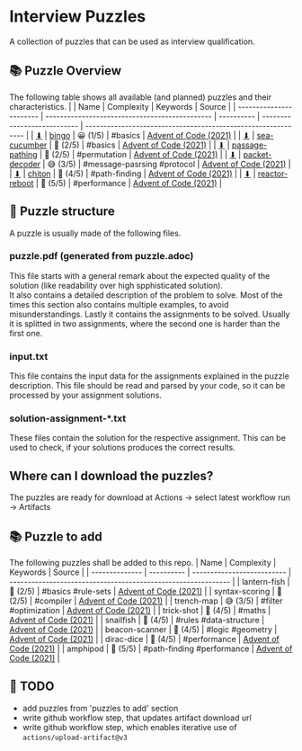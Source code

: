 # Interview Puzzles
A collection of puzzles that can be used as interview qualification.

## 📚 Puzzle Overview
The following table shows all available (and planned) puzzles and their characteristics.
|                         | Name                                           | Complexity | Keywords                    | Source                                                        |
| ----------------------- | ---------------------------------------------- | ---------- | --------------------------- | ------------------------------------------------------------- |
| [⬇][dl-bingo]           | [bingo](bingo/puzzle.adoc)                     | 😀 (1/5)    | #basics                     | [Advent of Code (2021)](https://adventofcode.com/2021/day/4)  |
| [⬇][dl-sea-cucumber]    | [sea-cucumber](sea-cucumber/puzzle.adoc)       | 🤔 (2/5)    | #basics                     | [Advent of Code (2021)](https://adventofcode.com/2021/day/25) |
| [⬇][dl-passage-pathing] | [passage-pathing](passage-pathing/puzzle.adoc) | 🤔 (2/5)    | #permutation                | [Advent of Code (2021)](https://adventofcode.com/2021/day/12) |
| [⬇][dl-packet-decoder]  | [packet-decoder](packet-decoder/puzzle.adoc)   | 😅 (3/5)    | #message-pasrsing #protocol | [Advent of Code (2021)](https://adventofcode.com/2021/day/16) |
| [⬇][dl-chiton]          | [chiton](chiton/puzzle.adoc)                   | 🤪 (4/5)    | #path-finding               | [Advent of Code (2021)](https://adventofcode.com/2021/day/15) |
| [⬇][dl-reactor-reboot]  | [reactor-reboot](reactor-reboot/puzzle.adoc)   | 🤯 (5/5)    | #performance                | [Advent of Code (2021)](https://adventofcode.com/2021/day/22) |

## 🧩 Puzzle structure
A puzzle is usually made of the following files.

### puzzle.pdf (generated from puzzle.adoc)
This file starts with a general remark about the expected quality of the solution (like readability over high spphisticated solution).  
It also contains a detailed description of the problem to solve. Most of the times this section also contains multiple examples, to avoid misunderstandings.
Lastly it contains the assignments to be solved. Usually it is splitted in two assignments, where the second one is harder than the first one.

### input.txt
This file contains the input data for the assignments explained in the puzzle description. This file should be read and parsed by your code, so it can be processed by your assignment solutions.

### solution-assignment-*.txt
These files contain the solution for the respective assignment. This can be used to check, if your solutions produces the correct results.

## Where can I download the puzzles?
The puzzles are ready for download at Actions -> select latest workflow run -> Artifacts

## 📚 Puzzle to add
The following puzzles shall be added to this repo.
| Name           | Complexity | Keywords                   | Source                                                        |
| -------------- | ---------- | -------------------------- | ------------------------------------------------------------- |
| lantern-fish   | 🤔 (2/5)    | #basics #rule-sets         | [Advent of Code (2021)](https://adventofcode.com/2021/day/6)  |
| syntax-scoring | 🤔 (2/5)    | #compiler                  | [Advent of Code (2021)](https://adventofcode.com/2021/day/10) |
| trench-map     | 😅 (3/5)    | #filter #optimization      | [Advent of Code (2021)](https://adventofcode.com/2021/day/20) |
| trick-shot     | 🤪 (4/5)    | #maths                     | [Advent of Code (2021)](https://adventofcode.com/2021/day/17) |
| snailfish      | 🤪 (4/5)    | #rules #data-structure     | [Advent of Code (2021)](https://adventofcode.com/2021/day/18) |
| beacon-scanner | 🤪 (4/5)    | #logic #geometry           | [Advent of Code (2021)](https://adventofcode.com/2021/day/19) |
| dirac-dice     | 🤪 (4/5)    | #performance               | [Advent of Code (2021)](https://adventofcode.com/2021/day/21) |
| amphipod       | 🤯 (5/5)    | #path-finding #performance | [Advent of Code (2021)](https://adventofcode.com/2021/day/23) |

## 🚧 TODO
- add puzzles from 'puzzles to add' section
- write github workflow step, that updates artifact download url
- write github workflow step, which enables iterative use of `actions/upload-artifact@v3`


[dl-bingo]: https://github.com/ISchwarz23/interview-puzzles/actions
[dl-sea-cucumber]: https://github.com/ISchwarz23/interview-puzzles/actions
[dl-passage-pathing]: https://github.com/ISchwarz23/interview-puzzles/actions
[dl-packet-decoder]: https://github.com/ISchwarz23/interview-puzzles/actions
[dl-chiton]: https://github.com/ISchwarz23/interview-puzzles/actions
[dl-reactor-reboot]: https://github.com/ISchwarz23/interview-puzzles/actions